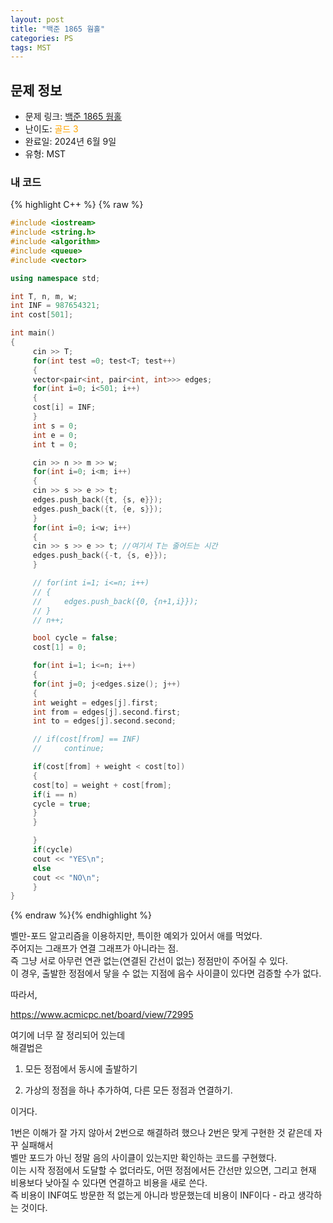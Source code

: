 ```yaml
---
layout: post
title: "백준 1865 웜홀"
categories: PS
tags: MST
---
```


## 문제 정보
- 문제 링크: [백준 1865 웜홀](https://www.acmicpc.net/problem/1865)
- 난이도: <span style="color:#FFA500">골드 3</span>
- 완료일: 2024년 6월 9일
- 유형: MST

### 내 코드

{% highlight C++ %} {% raw %}
```C++
#include <iostream>
#include <string.h>
#include <algorithm>
#include <queue>
#include <vector>

using namespace std;

int T, n, m, w;
int INF = 987654321;
int cost[501];

int main()
{    
	 cin >> T;
	 for(int test =0; test<T; test++)
	 {
	 vector<pair<int, pair<int, int>>> edges;
	 for(int i=0; i<501; i++)
	 {
	 cost[i] = INF;
	 }
	 int s = 0;
	 int e = 0;
	 int t = 0;

	 cin >> n >> m >> w;
	 for(int i=0; i<m; i++)
	 {
	 cin >> s >> e >> t;
	 edges.push_back({t, {s, e}});
	 edges.push_back({t, {e, s}});
	 }
	 for(int i=0; i<w; i++)
	 {
	 cin >> s >> e >> t; //여기서 T는 줄어드는 시간
	 edges.push_back({-t, {s, e}});
	 }

	 // for(int i=1; i<=n; i++)
	 // {
	 //     edges.push_back({0, {n+1,i}});
	 // }
	 // n++;

	 bool cycle = false;
	 cost[1] = 0;

	 for(int i=1; i<=n; i++)
	 {
	 for(int j=0; j<edges.size(); j++)
	 {
	 int weight = edges[j].first;
	 int from = edges[j].second.first;
	 int to = edges[j].second.second;

	 // if(cost[from] == INF)
	 //     continue;

	 if(cost[from] + weight < cost[to])
	 {
	 cost[to] = weight + cost[from];
	 if(i == n)
	 cycle = true;
	 }
	 }

	 }
	 if(cycle)
	 cout << "YES\n";
	 else
	 cout << "NO\n";
	 }
}
```
{% endraw %}{% endhighlight %}

벨만-포드 알고리즘을 이용하지만, 특이한 예외가 있어서 애를 먹었다.  
주어지는 그래프가 연결 그래프가 아니라는 점.   
즉 그냥 서로 아무런 연관 없는(연결된 간선이 없는) 정점만이 주어질 수 있다.  
이 경우, 출발한 정점에서 닿을 수 없는 지점에 음수 사이클이 있다면 검증할 수가 없다.  

따라서, 

<https://www.acmicpc.net/board/view/72995>

여기에 너무 잘 정리되어 있는데   
해결법은   

  1. 모든 정점에서 동시에 출발하기

  2. 가상의 정점을 하나 추가하여, 다른 모든 정점과 연결하기.

이거다. 

1번은 이해가 잘 가지 않아서 2번으로 해결하려 했으나 2번은 맞게 구현한 것 같은데 자꾸 실패해서  
벨만 포드가 아닌 정말 음의 사이클이 있는지만 확인하는 코드를 구현했다.  
이는 시작 정점에서 도달할 수 없더라도, 어떤 정점에서든 간선만 있으면, 그리고 현재 비용보다 낮아질 수 있다면 연결하고 비용을 새로 쓴다.  
즉 비용이 INF여도 방문한 적 없는게 아니라 방문했는데 비용이 INF이다 - 라고 생각하는 것이다.  
  

